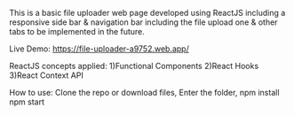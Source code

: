 This is a basic file uploader web page developed using ReactJS including a responsive side bar & navigation bar including the file upload one & other tabs to be implemented in the future.

Live Demo: https://file-uploader-a9752.web.app/

ReactJS concepts applied:
1)Functional Components
2)React Hooks
3)React Context API

How to use:
Clone the repo or download files,
Enter the folder, 
npm install   
npm start
